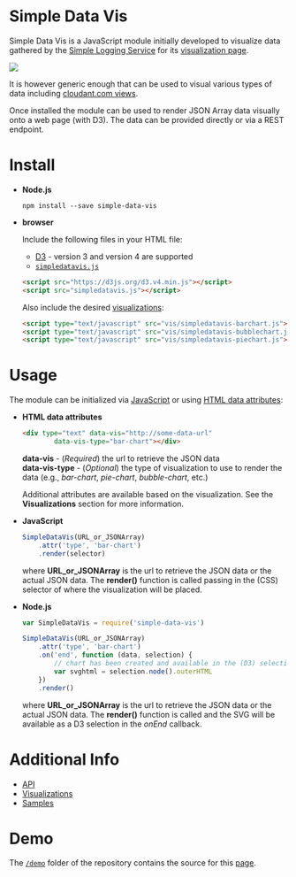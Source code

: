 # Simple Data Vis

Simple Data Vis is a JavaScript module initially developed to visualize data gathered by the [Simple Logging Service](https://developer.ibm.com/clouddataservices/2016/03/03/simple-metrics-collector-microservices-edition/) for its [visualization page](http://simple-logging-service-vis.mybluemix.net/).

<img src="https://advocated-vis.mybluemix.net/chart/allActivities" />

It is however generic enough that can be used to visual various types of data including [cloudant.com views](https://medium.com/ibm-watson-data-lab/eye-candy-for-cloudant-201a195ed6c).

Once installed the module can be used to render JSON Array data visually onto a web page (with D3). The data can be provided directly or via a REST endpoint.


# Install

* __Node.js__

	```
	npm install --save simple-data-vis
	```

* __browser__

	Include the following files in your HTML file:  
	
	* [D3](https://d3js.org/) - version 3 and version 4 are supported
	* [`simpledatavis.js`](https://github.com/ibm-watson-data-lab/simple-data-vis/blob/master/simpledatavis.js)
	
	```html
	<script src="https://d3js.org/d3.v4.min.js"></script>
	<script src="simpledatavis.js"></script>
	```  
	
	Also include the desired [visualizations](https://github.com/ibm-watson-data-lab/simple-data-vis/wiki/Visualizations):
	
	```html
	<script type="text/javascript" src="vis/simpledatavis-barchart.js"></script>
	<script type="text/javascript" src="vis/simpledatavis-bubblechart.js"></script>
	<script type="text/javascript" src="vis/simpledatavis-piechart.js"></script>
	```  


# Usage

The module can be initialized via [JavaScript](https://github.com/ibm-watson-data-lab/simple-data-vis/wiki/API#jsvis) or using [HTML data attributes](https://github.com/ibm-watson-data-lab/simple-data-vis/wiki/API#htmlvis):  

* __HTML data attributes__

	```html
	<div type="text" data-vis="http://some-data-url"
	        data-vis-type="bar-chart"></div>
	```

	__data-vis__ - (_Required_) the url to retrieve the JSON data  
	__data-vis-type__ - (_Optional_) the type of visualization to use to render the data (e.g., _bar-chart_, _pie-chart_, _bubble-chart_, etc.)  
	
	Additional attributes are available based on the visualization. See the __Visualizations__ section for more information.  
	
* __JavaScript__

	```js
	SimpleDataVis(URL_or_JSONArray)
		.attr('type', 'bar-chart')
		.render(selector)
	```

	where __URL\_or\_JSONArray__ is the url to retrieve the JSON data or the actual JSON data. The __render()__ function is called passing in the (CSS) selector of where the visualization will be placed.  
	
* __Node.js__

	```js
	var SimpleDataVis = require('simple-data-vis')
	
	SimpleDataVis(URL_or_JSONArray)
		.attr('type', 'bar-chart')
		.on('end', function (data, selection) {
			// chart has been created and available in the (D3) selection
			var svghtml = selection.node().outerHTML
		})
		.render()
	```

	where __URL\_or\_JSONArray__ is the url to retrieve the JSON data or the actual JSON data. The __render()__ function is called and the SVG will be available as a D3 selection in the _onEnd_ callback.  
 

# Additional Info  

* [API](https://github.com/ibm-cds-labs/simple-data-vis/wiki/API)
* [Visualizations](https://github.com/ibm-cds-labs/simple-data-vis/wiki/Visualizations)
* [Samples](https://github.com/ibm-watson-data-lab/simple-data-vis/wiki/Samples)


# Demo  

The [`/demo`](https://github.com/ibm-watson-data-lab/simple-data-vis/tree/master/demo) folder of the repository contains the source for this [page](https://ibm-watson-data-lab.github.io/simple-data-vis/demo/simpledatavis.html).  
